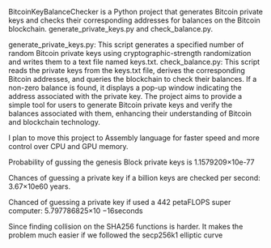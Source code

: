 BitcoinKeyBalanceChecker is a Python project that generates Bitcoin private keys and checks their corresponding addresses for balances on the Bitcoin blockchain. generate_private_keys.py and check_balance.py.

generate_private_keys.py: This script generates a specified number of random Bitcoin private keys using cryptographic-strength randomization and writes them to a text file named keys.txt.
check_balance.py: This script reads the private keys from the keys.txt file, derives the corresponding Bitcoin addresses, and queries the blockchain to check their balances. If a non-zero balance is found, it displays a pop-up window indicating the address associated with the private key.
The project aims to provide a simple tool for users to generate Bitcoin private keys and verify the balances associated with them, enhancing their understanding of Bitcoin and blockchain technology.

I plan to move this project to Assembly language for faster speed and more control over CPU and GPU memory.

Probability of gussing the genesis Block private keys is 1.1579209×10e-77

Chances of guessing a private key if a billion keys are checked per second: 3.67×10e60 years.

Chanced of guessing a private key if used a 442 petaFLOPS super computer: 5.797786825×10 −16seconds


Since finding collision on the SHA256 functions is harder. It makes the problem much easier if we followed the secp256k1 elliptic curve
